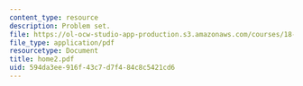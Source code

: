 ```yaml
---
content_type: resource
description: Problem set.
file: https://ol-ocw-studio-app-production.s3.amazonaws.com/courses/18-443-statistics-for-applications-fall-2003/594da3ee916f43c7d7f484c8c5421cd6_home2.pdf
file_type: application/pdf
resourcetype: Document
title: home2.pdf
uid: 594da3ee-916f-43c7-d7f4-84c8c5421cd6
---
```

